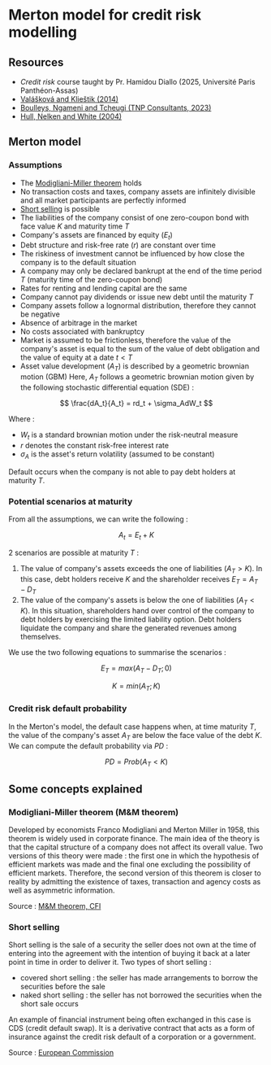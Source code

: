 # Merton model for credit risk modelling

## Resources
- _Credit risk_ course taught by Pr. Hamidou Diallo (2025, Université Paris Panthéon-Assas)
- [Valášková and Klieštik (2014)](https://d1wqtxts1xzle7.cloudfront.net/66847837/Assessing_Credit_Risk_by_Merton_Model20210503-19049-mvqdbk.pdf?1738413134=&response-content-disposition=inline%3B+filename%3DAssessing_Credit_Risk_by_Merton_Model.pdf&Expires=1746128251&Signature=LuQSzqca-sxtI0q1E1geElLG-nn0zPOhM9KBdaNua8Sg-TEFPkIJXAkc9A~62D-c3XPX2VQfRcSVc37vrZgGJZCC-X-uujEGnM9V6BzoUlr3GVaeitI8k6U7M8dpE4YF8WSD7AaWt0kjnh3cyetf8JQsGjDZ~YSYYIkZ2qT5Te-1j46r8zlTqcv2kVOZwXGHJovlM6akcOM7Ah820BG3BKbDTPUTjWJpORUNiZXcIT4HdfsOCq6iPCAdwHCWbwXGrmTvGqmZDugWVS4gbDIw~xvkyWLH1SgRkb8tKOUU05MpZpgAXLcTQ6s0-PKPZ0cTwFpQy~BY-S3iCS6szcQlZw__&Key-Pair-Id=APKAJLOHF5GGSLRBV4ZA)
- [Boulleys, Ngameni and Tcheugi (TNP Consultants, 2023)](https://www.tnpconsultants.com/wp-content/uploads/2023/06/Merton-Model-in-Credit-Risk-Modelling-version-2023.pdf)
- [Hull, Nelken and White (2004)](https://www.researchgate.net/profile/John-Hull-6/publication/228294160_Merton's_Model_Credit_Risk_and_Volatility_Skews/links/00b7d5335d8db065b1000000/Mertons-Model-Credit-Risk-and-Volatility-Skews.pdf?origin=journalDetail&_tp=eyJwYWdlIjoiam91cm5hbERldGFpbCJ9)

## Merton model

### Assumptions
- The [Modigliani-Miller theorem](#modigliani-miller-theorem-mm-theorem) holds
- No transaction costs and taxes, company assets are infinitely divisible and all market participants are perfectly informed
- [Short selling](#short-selling) is possible
- The liabilities of the company consist of one zero-coupon bond with face value $K$ and maturity time $T$
- Company's assets are financed by equity ($E_t$)
- Debt structure and risk-free rate ($r$) are constant over time
- The riskiness of investment cannot be influenced by how close the company is to the default situation
- A company may only be declared bankrupt at the end of the time period $T$ (maturity time of the zero-coupon bond)
- Rates for renting and lending capital are the same
- Company cannot pay dividends or issue new debt until the maturity $T$
- Company assets follow a lognormal distribution, therefore they cannot be negative
- Absence of arbitrage in the market
- No costs associated with bankruptcy
- Market is assumed to be frictionless, therefore the value of the company's asset is equal to the sum of the value of debt obligation and the value of equity at a date $t < T$
- Asset value development ($A_T$) is described by a geometric brownian motion (GBM)
Here, $A_T$ follows a geometric brownian motion given by the following stochastic differential equation (SDE) :

$$ 
\frac{dA_t}{A_t} = rd_t + \sigma_AdW_t
$$

Where :
- $W_t$ is a standard brownian motion under the risk-neutral measure
- $r$ denotes the constant risk-free interest rate
- $\sigma_A$ is the asset's return volatility (assumed to be constant)

Default occurs when the company is not able to pay debt holders at maturity $T$.

### Potential scenarios at maturity
From all the assumptions, we can write the following : 

$$
A_t = E_t + K
$$

2 scenarios are possible at maturity $T$ : 
1. The value of company's assets exceeds the one of liabilities ($A_T > K$). In this case, debt holders receive $K$ and the shareholder receives $E_T = A_T - D_T$
2. The value of the company's assets is below the one of liabilities ($A_T < K$). In this situation, shareholders hand over control of the company to debt holders by exercising the limited liability option. Debt holders liquidate the company and share the generated revenues among themselves. 

We use the two following equations to summarise the scenarios : 

$$
E_T = max(A_T - D_T ;0)
$$

$$
K = min(A_T; K)
$$

### Credit risk default probability
In the Merton's model, the default case happens when, at time maturity $T$, the value of the company's asset $A_T$ are below the face value of the debt $K$. We can compute the default probability via $PD$ : 

$$ 
PD = Prob(A_T < K)
$$

## Some concepts explained

### Modigliani-Miller theorem (M&M theorem)
Developed by economists Franco Modigliani and Merton Miller in 1958, this theorem is widely used in corporate finance. The main idea of the theory is that the capital structure of a company does not affect its overall value. Two versions of this theory were made : the first one in which the hypothesis of efficient markets was made and the final one excluding the possibility of efficient markets. Therefore, the second version of this theorem is closer to reality by admitting the existence of taxes, transaction and agency costs as well as asymmetric information.  

Source : [M&M theorem, CFI](https://corporatefinanceinstitute.com/resources/valuation/mm-theorem/)

### Short selling
Short selling is the sale of a security the seller does not own at the time of entering into the agreement with the intention of buying it back at a later point in time in order to deliver it. 
Two types of short selling : 
- covered short selling : the seller has made arrangements to borrow the securities before the sale
- naked short selling : the seller has not borrowed the securities when the short sale occurs

An example of financial instrument being often exchanged in this case is CDS (credit default swap). It is a derivative contract that acts as a form of insurance against the credit risk default of a corporation or a government. 

Source : [European Commission](https://finance.ec.europa.eu/capital-markets-union-and-financial-markets/financial-markets/securities-markets/short-selling_en#:~:text=on%20short%20selling-,Definition,in%20order%20to%20deliver%20it.)

